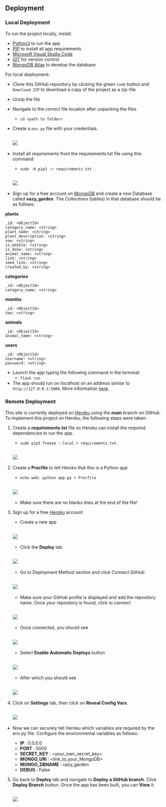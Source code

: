 ## Deployment

### Local Deployment

To run the project locally, install:
- [Python3](https://www.python.org/downloads) to run the app
- [PIP](https://pip.pypa.io/en/stable/installation/) to install all app requirements
- [Microsoft Visual Studio Code](https://code.visualstudio.com)
- [GIT](https://www.atlassian.com/git/tutorials/install-git) for version control
- [MongoDB Atlas](https://www.mongodb.com) to develop the database

For local deployment:

- Clone this GitHub repository by clicking the green `Code` button and `Download ZIP` to download a copy of the project as a zip-file

- Unzip the file

- Navigate to the correct file location after unpacking the files
    - `cd <path to folder>`

- Create a `env.py` file with your credentials. 

	<h2 align="left"><img src="docs/pictures/deploy-env.jpg"></h2>

- Install all requirements from the requirements.txt file using this command:
    - `sudo -H pip3 -r requirements.txt`

	<h2 align="left"><img src="docs/pictures/deploy-requirements.jpg"></h2>

- Sign up for a free account on [MongoDB](https://www.mongodb.com/Atlas) and create a new Database called **vazy_garden**. The *Collections* (tables) in that database should be as follows:

**plants**
```
_id: <ObjectId>
category_name: <string>
plant_name: <string>
plant_description: <string>
sow: <string>
is_edible: <string>
is_done: <string>
animal_name: <string>
link: <string>
seed_link: <string>
created_by: <string>
```

**categories**
```
_id: <ObjectId>
category_name: <string>
```

**months**
```
_id: <ObjectId>
sow: <string>
```

**animals**
```
_id: <ObjectId>
animal_name: <string>
```

**users**
```
_id: <ObjectId>
username: <string>
password: <string>
```

- Launch the app typing the following command in the terminal:
    - `flask run`
- The app should run on *localhost* on an address similar to `http://127.0.0.1:5000`. More information [here](https://code.visualstudio.com/docs/python/tutorial-flask).

### Remote Deployment

This site is currently deployed on [Heroku](https://www.heroku.com/) using the **main** branch on GitHub. To implement this project on Heroku, the following steps were taken:

1. Create a **requirements.txt** file so Heroku can install the required dependencies to run the app.
    - `sudo pip3 freeze --local > requirements.txt`

	<h2 align="left"><img src="docs/pictures/deploy-requirements.jpg"></h2>

2. Create a **Procfile** to tell Heroku that this is a Python app
    - `echo web: python app.py > Procfile`

	<h2 align="left"><img src="docs/pictures/deploy-procfile.jpg"></h2>

	- Make sure there are no blanks lines at the end of the file!

3. Sign up for a free [Heroku](https://www.heroku.com/) account

    - Create a new app

	<h2 align="left"><img src="docs/pictures/deploy-heroku-create.png"></h2>

    - Click the **Deploy** tab 

	<h2 align="left"><img src="docs/pictures/deploy-heroku.jpg"></h2>

    - Go to Deployment Method section and click *Connect GitHub*

	<h2 align="left"><img src="docs/pictures/deploy-heroku-github.png"></h2>

    - Make sure your GitHub profile is displayed and add the repository name. Once your repository is found, click to connect

	<h2 align="left"><img src="docs/pictures/deploy-heroku-repo.png"></h2>

    - Once connected, you should see

	<h2 align="left"><img src="docs/pictures/deploy-heroku-connect.png"></h2>

    -  Select **Enable Automatic Deploys** button 

	<h2 align="left"><img src="docs/pictures/deploy-heroku-enable.png"></h2>
    
    - After which you should see

	<h2 align="left"><img src="docs/pictures/deploy-heroku-auto.jpg"></h2>

4. Click on **Settings** tab, then click on **Reveal Config Vars**. 

	<h2 align="left"><img src="docs/pictures/deploy-heroku-config.png"></h2>

- Now we can securely tell Heroku which variables are required by the env.py file. 
Configure the environmental variables as follows:

    - **IP** : 0.0.0.0
    - **PORT** : 5000
    - **SECRET_KEY** : <your_own_secret_key>
    - **MONGO_URI** : <link_to_your_MongoDB>
    - **MONGO_DBNAME** : vazy_garden
    - **DEBUG** : False

5. Go back to **Deploy** tab and navigate to **Deploy a GitHub branch**. Click **Deploy Branch** button. Once the app has been built, you can **View** it.

	<h2 align="left"><img src="docs/pictures/deploy-heroku-view.png"></h2>

